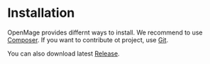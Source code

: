 # Installation

OpenMage provides differnt ways to install. We recommend to use [Composer](use-composer.md).
If you want to contribute ot project, use [Git](use-git.md).

You can also download latest [Release](use-tarball.md).
